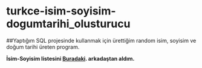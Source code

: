 # turkce-isim-soyisim-dogumtarihi_olusturucu
##Yaptığım SQL projesinde kullanmak için ürettiğim random isim, soyisim ve doğum tarihi üreten program.

**İsim-Soyisim listesini [Buradaki](https://github.com/emrekgn). arkadaştan aldım.**
